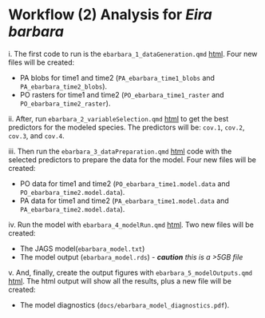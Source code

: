 # Workflow (2) Analysis for *Eira barbara*

  i. The first code to run is the `ebarbara_1_dataGeneration.qmd` [html](/hotspots-of-change/code/Eira%20barbara/ebarbara_1_dataGeneration.html). Four new files will be created: 
  - PA blobs for time1 and time2 (`PA_ebarbara_time1_blobs` and `PA_ebarbara_time2_blobs`).  
  - PO rasters for time1 and time2 (`PO_ebarbara_time1_raster` and `PO_ebarbara_time2_raster`).  

  ii. After, run `ebarbara_2_variableSelection.qmd` [html](/hotspots-of-change/code/Eira%20barbara/ebarbara_2_variableSelection.html) to get the best predictors for the modeled species. The predictors will be: `cov.1`, `cov.2`, `cov.3`, and `cov.4`.  

  iii. Then run the `ebarbara_3_dataPreparation.qmd` [html](/hotspots-of-change/code/Eira%20barbara/ebarbara_3_dataPreparation.html) code with the selected predictors to prepare the data for the model. Four new files will be created:    
  - PO data for time1 and time2 (`PO_ebarbara_time1.model.data` and `PO_ebarbara_time2.model.data`).  
  - PA data for time1 and time2 (`PA_ebarbara_time1.model.data` and `PA_ebarbara_time2.model.data`).  
  
  iv. Run the model with `ebarbara_4_modelRun.qmd` [html](/hotspots-of-change/code/Eira%20barbara/ebarbara_4_modelRun.html). Two new files will be created:    
  - The JAGS model(`ebarbara_model.txt`)  
  - The model output (`ebarbara_model.rds`) - ***caution** this is a >5GB file*  
  
  v. And, finally, create the output figures with `ebarbara_5_modelOutputs.qmd` [html](/hotspots-of-change/code/Eira%20barbara/ebarbara_5_modelOutputs.html). The html output will show all the results, plus a new file will be created:    
  - The model diagnostics (`docs/ebarbara_model_diagnostics.pdf`).  


